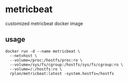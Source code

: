 # metricbeat
customized metricbeat docker image

## usage

```
docker run -d --name metricbeat \
  --net=host \
  --volume=/proc:/hostfs/proc:ro \
  --volume=/sys/fs/cgroup:/hostfs/sys/fs/cgroup:ro \
  --volume=/:/hostfs:ro \
  rplan/metricbeat:latest -system.hostfs=/hostfs
```

